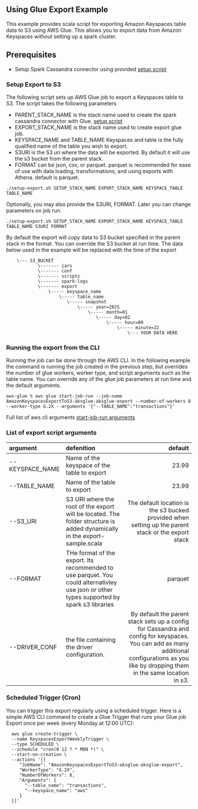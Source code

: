 ## Using Glue Export Example
This example provides scala script for exporting Amazon Keyspaces table data to S3 using AWS Glue. This allows you to export data from Amazon Keyspaces without setting up a spark cluster.

## Prerequisites
* Setup Spark Cassandra connector using provided [setup script](../)

### Setup Export to S3
The following script sets up AWS Glue job to export a Keyspaces table to S3. The script takes the following parameters 
* PARENT_STACK_NAME is the stack name used to create the spark cassandra connector with Glue. [setup script](../)
* EXPORT_STACK_NAME is the stack name used to create export glue job. 
* KEYSPACE_NAME and TABLE_NAME Keyspaces and table is the fully qualified name of the table you wish to export.
* S3URI is the S3 uri where the data will be exported. By default it will use the s3 bucket from the parent stack. 
* FORMAT can be json, csv, or parquet. parquet is recommended for ease of use with data loading, transformations, and using exports with Athena. default is parquet. 

```shell
./setup-export.sh SETUP_STACK_NAME EXPORT_STACK_NAME KEYSPACE_TABLE TABLE_NAME 

```

Optionally, you may also provide the S3URI, FORMAT. Later you can change parameters on job run.

```shell
./setup-export.sh SETUP_STACK_NAME EXPORT_STACK_NAME KEYSPACE_TABLE TABLE_NAME S3URI FORMAT

```


By default the export will copy data to S3 bucket specified in the parent stack in the format. You can override the S3 bucket at run time.  The data below used in the example will be replaced with the time of the export

```shell
    \--- S3_BUCKET
            \------- jars
            \------- conf
            \------- scripts
            \------- spark-logs
            \------- export
                \----- keyspace_name
                    \----- table_name
                       \----- snapshot
                           \----- year=2025 
                               \----- month=01
                                  \----- day=02
                                      \----- hour=09
                                          \----- minute=22
                                              \--- YOUR DATA HERE

``` 

### Running the export from the CLI

Running the job can be done through the AWS CLI. In the following example the command is running the job created in the previous step, but overrides the number of glue workers, worker type, and script arguments such as the table name. You can override any of the glue job parameters at run time and the default arguments. 

```shell
aws-glue % aws glue start-job-run --job-name AmazonKeyspacesExportToS3-aksglue-aksglue-export --number-of-workers 8 --worker-type G.2X --arguments '{"--TABLE_NAME":"transactions"}'
```

Full list of aws cli arguments [start-job-run arguments](https://docs.aws.amazon.com/cli/latest/reference/glue/start-job-run.html)

### List of export script arguments

| argument          | defenition                                      | default |
| :---------------- | :---------------------------------------------- | ----: |
| --KEYSPACE_NAME   |   Name of the keyspace of the table to export   | 23.99 |
| --TABLE_NAME      |   Name of the table to export                   | 23.99 |
| --S3_URI          |  S3 URI where the root of the export will be located. The folder structure is added dynamically in the export-sample.scala       | The default location is the s3 bucked provided when setting up the parent stack or the export stack |
| --FORMAT          |  THe format of the export. Its recommended to use parquet. You could alternativley use json or other types supported by spark s3 libraries | parquet
| --DRIVER_CONF     |  the file containing the driver configuration.  | By default the parent stack sets up a config for Cassandra and config for keyspaces. You can add as many additional configurations as you like by dropping them in the same location in s3. | keyspaces-application.conf


### Scheduled Trigger (Cron)
You can trigger this export regularly using a scheduled trigger.  Here is a simple AWS CLI command to create a Glue Trigger that runs your Glue job Export once per week (every Monday at 12:00 UTC):

```shell
  aws glue create-trigger \
  --name KeyspacesExportWeeklyTrigger \
  --type SCHEDULED \
  --schedule "cron(0 12 ? * MON *)" \
  --start-on-creation \
  --actions '[{
     "JobName": "AmazonKeyspacesExportToS3-aksglue-aksglue-export",
     "WorkerType": "G.2X",
     "NumberOfWorkers": 8,
     "Arguments": {
       "--table_name": "transactions",
       "--keyspace_name": "aws"
     }
  }]'
  ```
